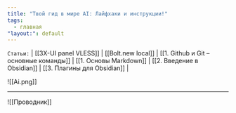 ```yaml
---
title: "Твой гид в мире AI: Лайфхаки и инструкции!"
tags:
  - главная
"layout:": default
---
```

`Статьи:`
| [[3X-UI panel VLESS]] | [[Bolt.new local]] | [[1. Github и Git – основные команды]] | [[1. Основы Markdown]] | [[2. Введение в Obsidian]] | [[3. Плагины для Obsidian]] |

![[Ai.png]]
___
![[Проводник]]